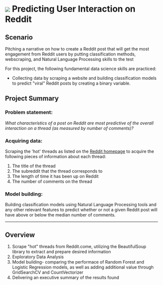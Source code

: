 # ![](https://ga-dash.s3.amazonaws.com/production/assets/logo-9f88ae6c9c3871690e33280fcf557f33.png) Predicting User Interaction on Reddit 

## Scenario 

Pitching a narrative on how to create a Reddit post that will get the most engagement from Reddit users by putting classification methods, webscraping, and Natural Language Processing skills to the test 

For this project, the following fundamental data science skills are practiced: 
- Collecting data by scraping a website and building classification models to predict "viral" Reddit posts by creating a binary variable. 

## Project Summary

### Problem statement: 
_What characteristics of a post on Reddit are most predictive of the overall interaction on a thread (as measured by number of comments)?_

### Acquiring data: 
Scraping the 'hot' threads as listed on the [Reddit homepage](https://old.reddit.com/) to acquire the following pieces of information about each thread: 
1. The title of the thread
2. The subreddit that the thread corresponds to
3. The length of time it has been up on Reddit
4. The number of comments on the thread

### Model building: 
Building classification models using Natural Language Processing tools and any other relevant features to predict whether or not a given Reddit post will have above or below the median number of comments.

---

## Overview

1. Scrape "hot" threads from Reddit.come, utilizing the BeautifulSoup library to extract and prepare desired information
2. Exploratory Data Analysis 
3. Model building- comparing the performace of Random Forest and Logistic Regression models, as well as adding additional value through GridSearchCV and CountVectorizer
4. Delivering an executive summary of the results found
